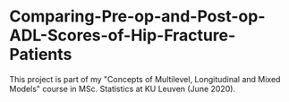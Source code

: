 # Comparing-Pre-op-and-Post-op-ADL-Scores-of-Hip-Fracture-Patients
This project is part of my "Concepts of Multilevel, Longitudinal and Mixed Models" course in MSc. Statistics at KU Leuven (June 2020).

